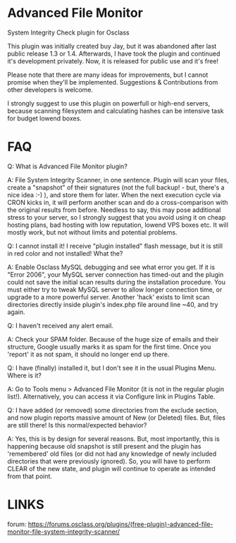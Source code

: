 # Advanced File Monitor
System Integrity Check plugin for Osclass

This plugin was initially created buy Jay, but it was abandoned after last public release 1.3 or 1.4.
Afterwards, I have took the plugin and continued it's development privately. Now, it is released for public use and it's free!

Please note that there are many ideas for improvements, but I cannot promise when they'll be implemented.
Suggestions & Contributions from other developers is welcome.

I strongly suggest to use this plugin on powerfull or high-end servers, because scanning filesystem and calculating hashes can be intensive task for budget lowend boxes.

# FAQ

Q: What is Advanced File Monitor plugin?

A: File System Integrity Scanner, in one sentence. Plugin will scan your files, create a "snapshot" of their signatures (not the full backup! - but, there's a nice idea :-) ), and store them for later. When the next execution cycle via CRON kicks in, it will perform another scan and do a cross-comparison with the original results from before. Needless to say, this may pose additional stress to your server, so I strongly suggest that you avoid using it on cheap hosting plans, bad hosting with low reputation, lowend VPS boxes etc. It will mostly work, but not without limits and potential problems.

Q: I cannot install it! I receive "plugin installed" flash message, but it is still in red color and not installed! What the?

A: Enable Osclass MySQL debugging and see what error you get. If it is "Error 2006", your MySQL server connection has timed-out and the plugin could not save the initial scan results during the installation procedure. You must either try to tweak MySQL server to allow longer connection time, or upgrade to a more powerful server. Another 'hack' exists to limit scan directories directly inside plugin's index.php file around line ~40, and try again.

Q: I haven't received any alert email.

A: Check your SPAM folder. Because of the huge size of emails and their structure, Google usually marks it as spam for the first time. Once you 'report' it as not spam, it should no longer end up there.

Q: I have (finally) installed it, but I don't see it in the usual Plugins Menu. Where is it?

A: Go to Tools menu > Advanced File Monitor (it is not in the regular plugin list!). Alternatively, you can access it via Configure link in Plugins Table.

Q: I have added (or removed) some directories from the exclude section, and now plugin reports massive amount of New (or Deleted) files. But, files are still there! Is this normal/expected behavior?

A: Yes, this is by design for several reasons. But, most importantly, this is happening because old snapshot is still present and the plugin has 'remembered' old files (or did not had any knowledge of newly included directories that were previously ignored). So, you will have to perform CLEAR of the new state, and plugin will continue to operate as intended from that point.

# LINKS

forum:
https://forums.osclass.org/plugins/(free-plugin)-advanced-file-monitor-file-system-integrity-scanner/
